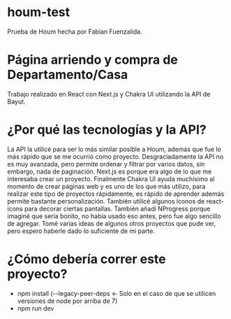 # houm-test
Prueba de Houm hecha por Fabian Fuenzalida.

# Página arriendo y compra de Departamento/Casa
Trabajo realizado en React con Next.js y Chakra UI
utilizando la API de Bayut.

# ¿Por qué las tecnologías y la API?
La API la utilicé para ser lo más similar posible a Houm, además
que fue lo más rápido que se me ocurrió como proyecto.
Desgraciadamente la API no es muy avanzada, pero permite ordenar y
filtrar por varios datos, sin embargo, nada de paginación.
Next.js es porque era algo de lo que me interesaba crear un proyecto.
Finalmente Chakra UI ayuda muchísimo al momento de crear páginas web y
es uno de los que más utilizo, para realizar este tipo de proyectos
rápidamente, es rápido de aprender además permite bastante personalización.
También utilicé algunos íconos de react-icons para decorar ciertas
pantallas.
También añadí NProgress porque imaginé que sería bonito, no había usado
eso antes, pero fue algo sencillo de agregar.
Tomé varias ideas de algunos otros proyectos que pude ver, pero espero haberle
dado lo suficiente de mi parte.

# ¿Cómo debería correr este proyecto?

- npm install (--legacy-peer-deps  <- Solo en el caso de que se utilicen versiones de node por arriba de 7)
- npm run dev